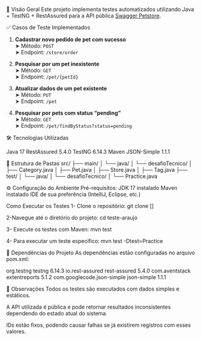 📌 Visão Geral
Este projeto implementa testes automatizados utilizando Java + TestNG + RestAssured para a API pública [Swagger Petstore](https://petstore.swagger.io/).

✅ Casos de Teste Implementados

1. **Cadastrar novo pedido de pet com sucesso**  
   ➤ Método: `POST`  
   ➤ Endpoint: `/store/order`

2. **Pesquisar por um pet inexistente**  
   ➤ Método: `GET`  
   ➤ Endpoint: `/pet/{petId}`

3. **Atualizar dados de um pet existente**  
   ➤ Método: `PUT`  
   ➤ Endpoint: `/pet`

4. **Pesquisar por pets com status “pending”**  
   ➤ Método: `GET`  
   ➤ Endpoint: `/pet/findByStatus?status=pending`

🛠 Tecnologias Utilizadas

Java 17
RestAssured 5.4.0
TestNG 6.14.3
Maven
JSON-Simple 1.1.1

📁 Estrutura de Pastas
src/
├── main/
│ └── java/
│ └── desafioTecnico/
│ ├── Category.java
│ ├── Pet.java
│ ├── Store.java
│ ├── Tag.java
├── test/
│ └── java/
│ └── desafioTecnico/
│ └── Practice.java

⚙️ Configuração do Ambiente
Pré-requisitos: 
JDK 17 instalado
Maven instalado
IDE de sua preferência (IntelliJ, Eclipse, etc.)

Como Executar os Testes
1- Clone o repositório:
git clone []

2-Navegue até o diretório do projeto:
cd teste-araujo

3- Execute os testes com Maven:
mvn test

4- Para executar um teste específico:
mvn test -Dtest=Practice

📝 Dependências do Projeto
As dependências estão configuradas no arquivo pom.xml:

<dependencies>
    <dependency>
        <groupId>org.testng</groupId>
        <artifactId>testng</artifactId>
        <version>6.14.3</version>
    </dependency>
    <dependency>
        <groupId>io.rest-assured</groupId>
        <artifactId>rest-assured</artifactId>
        <version>5.4.0</version>
    </dependency>
    <dependency>
        <groupId>com.aventstack</groupId>
        <artifactId>extentreports</artifactId>
        <version>5.1.2</version>
    </dependency>
    <dependency>
        <groupId>com.googlecode.json-simple</groupId>
        <artifactId>json-simple</artifactId>
        <version>1.1.1</version>
    </dependency>
</dependencies>

📌 Observações
Todos os testes são executados com dados simples e estáticos.

A API utilizada é pública e pode retornar resultados inconsistentes dependendo do estado atual do sistema.

IDs estão fixos, podendo causar falhas se já existirem registros com esses valores.




